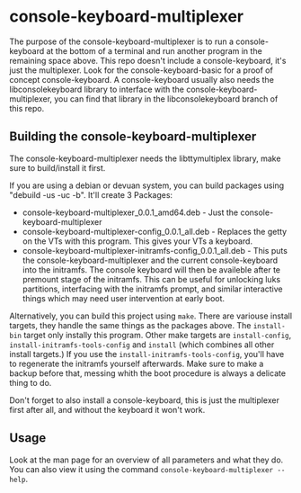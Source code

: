 # console-keyboard-multiplexer

The purpose of the console-keyboard-multiplexer is to run a console-keyboard at the bottom of a terminal and run another program in the remaining space above.
This repo doesn't include a console-keyboard, it's just the multiplexer. Look for the console-keyboard-basic for a proof of concept console-keyboard. A
console-keyboard usually also needs the libconsolekeyboard library to interface with the console-keyboard-multiplexer, you can find that library in the
libconsolekeyboard branch of this repo.

## Building the console-keyboard-multiplexer

The console-keyboard-multiplexer needs the libttymultiplex library, make sure to build/install it first.

If you are using a debian or devuan system, you can build packages using "debuild -us -uc -b". It'll create 3 Packages:
 * console-keyboard-multiplexer_0.0.1_amd64.deb - Just the console-keyboard-multiplexer
 * console-keyboard-multiplexer-config_0.0.1_all.deb - Replaces the getty on the VTs with this program. This gives your VTs a keyboard.
 * console-keyboard-multiplexer-initramfs-config_0.0.1_all.deb - This puts the console-keyboard-multiplexer and the current console-keyboard into the initramfs. The console keyboard will then be availeble after te premount stage of the initramfs. This can be useful for unlocking luks partitions, interfacing with the initramfs prompt, and similar interactive things which may need user intervention at early boot.

Alternatively, you can build this project using ```make```.
There are variouse install targets, they handle the same things as the packages above.
The ```install-bin``` target only instally this program.
Other make targets are ```install-config```, ```install-initramfs-tools-config``` and ```install``` (which combines all other install targets.)
If you use the ```install-initramfs-tools-config```, you'll have to regenerate the initramfs yourself afterwards. Make sure to make a backup
before that, messing whith the boot procedure is always a delicate thing to do.

Don't forget to also install a console-keyboard, this is just the multiplexer first after all, and without the keyboard it won't work.

## Usage

Look at the man page for an overview of all parameters and what they do.
You can also view it using the command ```console-keyboard-multiplexer --help```.
